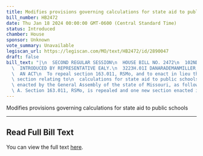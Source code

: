 ```yaml
---
title: Modifies provisions governing calculations for state aid to public schools
bill_number: HB2472
date: Thu Jan 18 2024 00:00:00 GMT-0600 (Central Standard Time)
status: Introduced
chamber: House
sponsor: Unknown
vote_summary: Unavailable
legiscan_url: https://legiscan.com/MO/text/HB2472/id/2890047
draft: false
bill_text: "|\n  SECOND REGULAR SESSION\n  HOUSE BILL NO. 2472\n  102ND GENERAL ASSEMBLY\n\
  \  INTRODUCED BY REPRESENTATIVE EALY.\n  3223H.01I DANARADEMANMILLER,ChiefClerk\n\
  \  AN ACT\n  To repeal section 163.011, RSMo, and to enact in lieu thereof one new\
  \ section relating to\n  calculations for state aid to public schools.\n  Be it\
  \ enacted by the General Assembly of the state of Missouri, as follows:\n  Section\
  \ A. Section 163.011, RSMo, is repealed and one new section enacted in lieu"
---
```

Modifies provisions governing calculations for state aid to public schools

---

## Read Full Bill Text

You can view the full text [here](https://legiscan.com/MO/text/HB2472/id/2890047).
